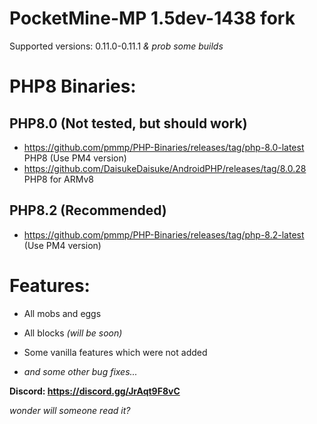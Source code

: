 # PocketMine-MP 1.5dev-1438 fork
Supported versions: 0.11.0-0.11.1 *& prob some builds*


# PHP8 Binaries:
## PHP8.0 (Not tested, but should work)
* https://github.com/pmmp/PHP-Binaries/releases/tag/php-8.0-latest PHP8 (Use PM4 version)
* https://github.com/DaisukeDaisuke/AndroidPHP/releases/tag/8.0.28 PHP8 for ARMv8
## PHP8.2 (Recommended)
* https://github.com/pmmp/PHP-Binaries/releases/tag/php-8.2-latest (Use PM4 version)


# Features:

* All mobs and eggs

* All blocks *(will be soon)*

* Some vanilla features which were not added

* *and some other bug fixes...*

**Discord: https://discord.gg/JrAqt9F8vC**

*wonder will someone read it?*
